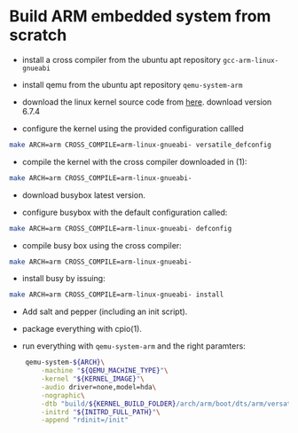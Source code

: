 # Build ARM embedded system from scratch

* install a cross compiler from the ubuntu apt repository
    `gcc-arm-linux-gnueabi`

* install qemu from the ubuntu apt repository
    `qemu-system-arm`

* download the linux kernel source code from [here](http://www.kernel.org).
    download version 6.7.4

* configure the kernel using the provided configuration callled

```bash
make ARCH=arm CROSS_COMPILE=arm-linux-gnueabi- versatile_defconfig
```

* compile the kernel with the cross compiler downloaded in (1):

```bash
make ARCH=arm CROSS_COMPILE=arm-linux-gnueabi-
```

* download busybox latest version.

* configure busybox with the default configuration called:

```bash
make ARCH=arm CROSS_COMPILE=arm-linux-gnueabi- defconfig
```

* compile busy box using the cross compiler:

```bash
make ARCH=arm CROSS_COMPILE=arm-linux-gnueabi-
```

* install busy by issuing:

```bash
make ARCH=arm CROSS_COMPILE=arm-linux-gnueabi- install
```

* Add salt and pepper (including an init script).

* package everything with cpio(1).

* run everything with `qemu-system-arm` and the right paramters:

```bash
	qemu-system-${ARCH}\
		-machine "${QEMU_MACHINE_TYPE}"\
		-kernel "${KERNEL_IMAGE}"\
		-audio driver=none,model=hda\
		-nographic\
		-dtb "build/${KERNEL_BUILD_FOLDER}/arch/arm/boot/dts/arm/versatile-pb.dtb"\
		-initrd "${INITRD_FULL_PATH}"\
		-append "rdinit=/init"
```
